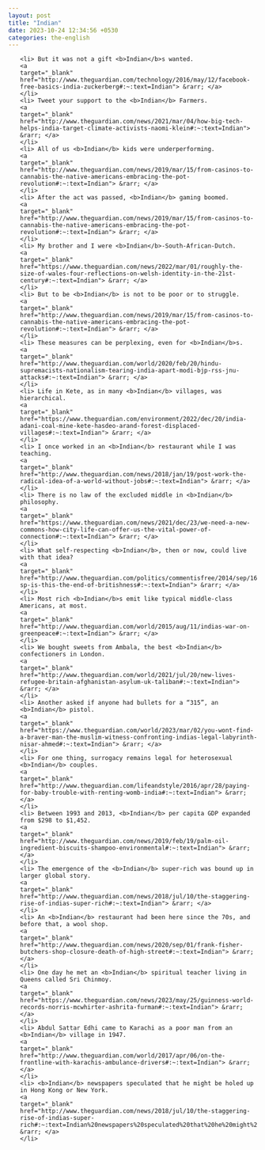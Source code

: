 ```yaml
---
layout: post
title: "Indian"
date: 2023-10-24 12:34:56 +0530
categories: the-english
---
```

<ol>

    <li> But it was not a gift <b>Indian</b>s wanted.
    <a 
    target="_blank" 
    href="http://www.theguardian.com/technology/2016/may/12/facebook-free-basics-india-zuckerberg#:~:text=Indian"> &rarr; </a>
    </li>
    <li> Tweet your support to the <b>Indian</b> Farmers.
    <a 
    target="_blank" 
    href="http://www.theguardian.com/news/2021/mar/04/how-big-tech-helps-india-target-climate-activists-naomi-klein#:~:text=Indian"> &rarr; </a>
    </li>
    <li> All of us <b>Indian</b> kids were underperforming.
    <a 
    target="_blank" 
    href="http://www.theguardian.com/news/2019/mar/15/from-casinos-to-cannabis-the-native-americans-embracing-the-pot-revolution#:~:text=Indian"> &rarr; </a>
    </li>
    <li> After the act was passed, <b>Indian</b> gaming boomed.
    <a 
    target="_blank" 
    href="http://www.theguardian.com/news/2019/mar/15/from-casinos-to-cannabis-the-native-americans-embracing-the-pot-revolution#:~:text=Indian"> &rarr; </a>
    </li>
    <li> My brother and I were <b>Indian</b>-South-African-Dutch.
    <a 
    target="_blank" 
    href="https://www.theguardian.com/news/2022/mar/01/roughly-the-size-of-wales-four-reflections-on-welsh-identity-in-the-21st-century#:~:text=Indian"> &rarr; </a>
    </li>
    <li> But to be <b>Indian</b> is not to be poor or to struggle.
    <a 
    target="_blank" 
    href="http://www.theguardian.com/news/2019/mar/15/from-casinos-to-cannabis-the-native-americans-embracing-the-pot-revolution#:~:text=Indian"> &rarr; </a>
    </li>
    <li> These measures can be perplexing, even for <b>Indian</b>s.
    <a 
    target="_blank" 
    href="http://www.theguardian.com/world/2020/feb/20/hindu-supremacists-nationalism-tearing-india-apart-modi-bjp-rss-jnu-attacks#:~:text=Indian"> &rarr; </a>
    </li>
    <li> Life in Kete, as in many <b>Indian</b> villages, was hierarchical.
    <a 
    target="_blank" 
    href="https://www.theguardian.com/environment/2022/dec/20/india-adani-coal-mine-kete-hasdeo-arand-forest-displaced-villages#:~:text=Indian"> &rarr; </a>
    </li>
    <li> I once worked in an <b>Indian</b> restaurant while I was teaching.
    <a 
    target="_blank" 
    href="http://www.theguardian.com/news/2018/jan/19/post-work-the-radical-idea-of-a-world-without-jobs#:~:text=Indian"> &rarr; </a>
    </li>
    <li> There is no law of the excluded middle in <b>Indian</b> philosophy.
    <a 
    target="_blank" 
    href="https://www.theguardian.com/news/2021/dec/23/we-need-a-new-commons-how-city-life-can-offer-us-the-vital-power-of-connection#:~:text=Indian"> &rarr; </a>
    </li>
    <li> What self-respecting <b>Indian</b>, then or now, could live with that idea?
    <a 
    target="_blank" 
    href="http://www.theguardian.com/politics/commentisfree/2014/sep/16/-sp-is-this-the-end-of-britishness#:~:text=Indian"> &rarr; </a>
    </li>
    <li> Most rich <b>Indian</b>s emit like typical middle-class Americans, at most.
    <a 
    target="_blank" 
    href="http://www.theguardian.com/world/2015/aug/11/indias-war-on-greenpeace#:~:text=Indian"> &rarr; </a>
    </li>
    <li> We bought sweets from Ambala, the best <b>Indian</b> confectioners in London.
    <a 
    target="_blank" 
    href="http://www.theguardian.com/world/2021/jul/20/new-lives-refugee-britain-afghanistan-asylum-uk-taliban#:~:text=Indian"> &rarr; </a>
    </li>
    <li> Another asked if anyone had bullets for a “315”, an <b>Indian</b> pistol.
    <a 
    target="_blank" 
    href="https://www.theguardian.com/world/2023/mar/02/you-wont-find-a-braver-man-the-muslim-witness-confronting-indias-legal-labyrinth-nisar-ahmed#:~:text=Indian"> &rarr; </a>
    </li>
    <li> For one thing, surrogacy remains legal for heterosexual <b>Indian</b> couples.
    <a 
    target="_blank" 
    href="http://www.theguardian.com/lifeandstyle/2016/apr/28/paying-for-baby-trouble-with-renting-womb-india#:~:text=Indian"> &rarr; </a>
    </li>
    <li> Between 1993 and 2013, <b>Indian</b> per capita GDP expanded from $298 to $1,452.
    <a 
    target="_blank" 
    href="http://www.theguardian.com/news/2019/feb/19/palm-oil-ingredient-biscuits-shampoo-environmental#:~:text=Indian"> &rarr; </a>
    </li>
    <li> The emergence of the <b>Indian</b> super-rich was bound up in larger global story.
    <a 
    target="_blank" 
    href="http://www.theguardian.com/news/2018/jul/10/the-staggering-rise-of-indias-super-rich#:~:text=Indian"> &rarr; </a>
    </li>
    <li> An <b>Indian</b> restaurant had been here since the 70s, and before that, a wool shop.
    <a 
    target="_blank" 
    href="http://www.theguardian.com/news/2020/sep/01/frank-fisher-butchers-shop-closure-death-of-high-street#:~:text=Indian"> &rarr; </a>
    </li>
    <li> One day he met an <b>Indian</b> spiritual teacher living in Queens called Sri Chinmoy.
    <a 
    target="_blank" 
    href="https://www.theguardian.com/news/2023/may/25/guinness-world-records-norris-mcwhirter-ashrita-furman#:~:text=Indian"> &rarr; </a>
    </li>
    <li> Abdul Sattar Edhi came to Karachi as a poor man from an <b>Indian</b> village in 1947.
    <a 
    target="_blank" 
    href="http://www.theguardian.com/world/2017/apr/06/on-the-frontline-with-karachis-ambulance-drivers#:~:text=Indian"> &rarr; </a>
    </li>
    <li> <b>Indian</b> newspapers speculated that he might be holed up in Hong Kong or New York.
    <a 
    target="_blank" 
    href="http://www.theguardian.com/news/2018/jul/10/the-staggering-rise-of-indias-super-rich#:~:text=Indian%20newspapers%20speculated%20that%20he%20might%20be%20holed%20up%20in%20Hong%20Kong%20or%20New%20York."> &rarr; </a>
    </li>